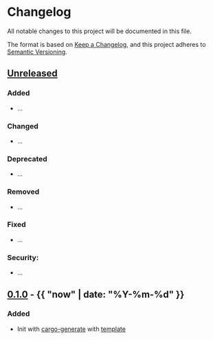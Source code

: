 # Changelog
All notable changes to this project will be documented in this file.

The format is based on [Keep a Changelog](https://keepachangelog.com/en/1.0.0/),
and this project adheres to [Semantic Versioning](https://semver.org/spec/v2.0.0.html).

## [Unreleased]
### Added
- ...
### Changed
- ...
### Deprecated
- ...
### Removed
- ...
### Fixed
- ...
### Security:
- ...


## [0.1.0] - {{ "now" | date: "%Y-%m-%d" }}
### Added
- Init with [cargo-generate](https://github.com/ashleygwilliams/cargo-generate) with [template](https://github.com/xoac/crates-io-lib-template)

[Unreleased]: GITHUB_ORG_PATH/{{project-name}}/compare/v0.1.0...HEAD
[0.1.0]: GITHUB_ORG_PATH/{{project-name}}/releases/tag/v0.1.0


